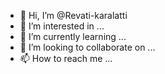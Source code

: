 - 👋 Hi, I’m @Revati-karalatti
- 👀 I’m interested in ...
- 🌱 I’m currently learning ...
- 💞️ I’m looking to collaborate on ...
- 📫 How to reach me ...

<!---
Revati-karalatti/Revati-karalatti is a ✨ special ✨ repository because its `README.md` (this file) appears on your GitHub profile.
You can click the Preview link to take a look at your changes.
--->
